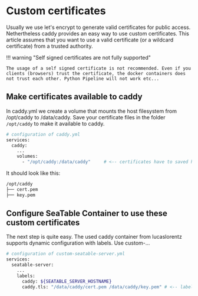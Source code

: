 # Custom certificates

Usually we use let's encrypt to generate valid certificates for public access. Nethertheless caddy provides an easy way to use custom certificates. This article assumes that you want to use a valid certificate (or a wildcard certificate) from a trusted authority.

!!! warning "Self signed certificates are not fully supported"

    The usage of a self signed certificate is not recommended. Even if you clients (browsers) trust the certificate, the docker containers does not trust each other. Python Pipeline will not work etc...

## Make certificates available to caddy

In caddy.yml we create a volume that mounts the host filesystem from /opt/caddy to /data/caddy. Save your certificate files in the folder `/opt/caddy` to make it available to caddy.

```bash
# configuration of caddy.yml
services:
  caddy:
    ...
    volumes:
      - "/opt/caddy:/data/caddy"     # <-- certificates have to saved here
```

It should look like this:

```bash
/opt/caddy
├── cert.pem
├── key.pem
```

## Configure SeaTable Container to use these custom certificates

The next step is quite easy. The used caddy container from lucaslorentz supports dynamic configuration with labels. Use custom-...

```bash
# configuration of custom-seatable-server.yml
services:
  seatable-server:
    ...
    labels:
      caddy: ${SEATABLE_SERVER_HOSTNAME}
      caddy.tls: "/data/caddy/cert.pem /data/caddy/key.pem" # <-- labels to use custom certificates
```
